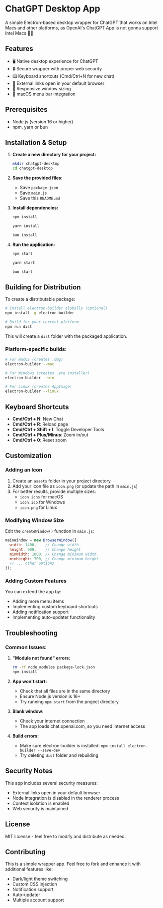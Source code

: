 # ChatGPT Desktop App

A simple Electron-based desktop wrapper for ChatGPT that works on Intel Macs and other platforms, as OpenAI's ChatGPT App is not gonna support Intel Macs 🤷‍♂️

## Features

- 🖥️ Native desktop experience for ChatGPT
- 🔒 Secure wrapper with proper web security
- ⌨️ Keyboard shortcuts (Cmd/Ctrl+N for new chat)
- 🎯 External links open in your default browser
- 📱 Responsive window sizing
- 🍎 macOS menu bar integration

## Prerequisites

- Node.js (version 16 or higher)
- npm, yarn or bun

## Installation & Setup

1. **Create a new directory for your project:**
   ```bash
   mkdir chatgpt-desktop
   cd chatgpt-desktop
   ```

2. **Save the provided files:**
    - Save `package.json`
    - Save `main.js`
    - Save this `README.md`

3. **Install dependencies:**
   ```bash
   npm install
   ```
   ```bash
   yarn install
   ```
   ```bash
   bun install
   ```

4. **Run the application:**
   ```bash
   npm start
   ```
   ```bash
   yarn start
   ```
   ```bash
   bun start
   ```

## Building for Distribution

To create a distributable package:

```bash
# Install electron-builder globally (optional)
npm install -g electron-builder

# Build for your current platform
npm run dist
```

This will create a `dist` folder with the packaged application.

### Platform-specific builds:

```bash
# For macOS (creates .dmg)
electron-builder --mac

# For Windows (creates .exe installer)
electron-builder --win

# For Linux (creates AppImage)
electron-builder --linux
```

## Keyboard Shortcuts

- **Cmd/Ctrl + N**: New Chat
- **Cmd/Ctrl + R**: Reload page
- **Cmd/Ctrl + Shift + I**: Toggle Developer Tools
- **Cmd/Ctrl + Plus/Minus**: Zoom in/out
- **Cmd/Ctrl + 0**: Reset zoom

## Customization

### Adding an Icon

1. Create an `assets` folder in your project directory
2. Add your icon file as `icon.png` (or update the path in `main.js`)
3. For better results, provide multiple sizes:
    - `icon.icns` for macOS
    - `icon.ico` for Windows
    - `icon.png` for Linux

### Modifying Window Size

Edit the `createWindow()` function in `main.js`:

```javascript
mainWindow = new BrowserWindow({
  width: 1400,    // Change width
  height: 900,    // Change height
  minWidth: 1000, // Change minimum width
  minHeight: 700, // Change minimum height
  // ... other options
});
```

### Adding Custom Features

You can extend the app by:
- Adding more menu items
- Implementing custom keyboard shortcuts
- Adding notification support
- Implementing auto-updater functionality

## Troubleshooting

### Common Issues:

1. **"Module not found" errors:**
   ```bash
   rm -rf node_modules package-lock.json
   npm install
   ```

2. **App won't start:**
    - Check that all files are in the same directory
    - Ensure Node.js version is 16+
    - Try running `npm start` from the project directory

3. **Blank window:**
    - Check your internet connection
    - The app loads chat.openai.com, so you need internet access

4. **Build errors:**
    - Make sure electron-builder is installed: `npm install electron-builder --save-dev`
    - Try deleting `dist` folder and rebuilding

## Security Notes

This app includes several security measures:
- External links open in your default browser
- Node integration is disabled in the renderer process
- Context isolation is enabled
- Web security is maintained

## License

MIT License - feel free to modify and distribute as needed.

## Contributing

This is a simple wrapper app. Feel free to fork and enhance it with additional features like:
- Dark/light theme switching
- Custom CSS injection
- Notification support
- Auto-updater
- Multiple account support
